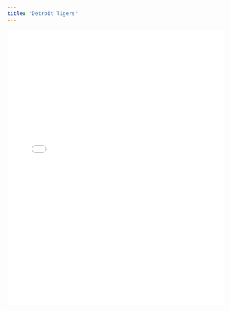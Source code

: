 ```yaml
---
title: "Detroit Tigers"
---
```



<iframe id="igraph" scrolling="no" style="border:none;" seamless="seamless" src="/plots/DET.html" height="640" width="100%"></iframe>
